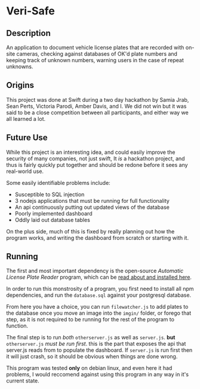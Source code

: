 # Veri-Safe
## Description
An application to document vehicle license plates that are recorded with on-site
cameras, checking against databases of OK'd plate numbers and keeping track of
unknown numbers, warning users in the case of repeat unknowns.

## Origins
This project was done at Swift during a two day hackathon by Samia Jrab,
Sean Perts, Victoria Parodi, Amber Davis, and I. We did not win but it was said
to be a close competition between all participants, and either way we all
learned a lot.

## Future Use
While this project is an interesting idea, and could easily improve the security
of many companies, not just swift, It *is* a hackathon project, and thus is
fairly quickly put together and should be redone before it sees any real-world
use.

Some easily identifiable problems include:
- Susceptible to SQL injection
- 3 nodejs applications that must be running for full functionality
- An api continuously putting out updated views of the database
- Poorly implemented dashboard
- Oddly laid out database tables

On the plus side, much of this is fixed by really planning out how the program
works, and writing the dashboard from scratch or starting with it.

## Running 

The first and most important dependency is the open-source *Automatic License
Plate Reader* program, which can be 
[read about and installed here](https://github.com/openalpr/openalpr).
 
In order to run this monstrosity of a program, you first need to install all
npm dependencies, and run the `database.sql` against your postgresql database.

From here you have a choice, you can run `filewatcher.js` to add plates to the
database once you move an image into the `imgin/` folder, or forego that step,
as it is not required to be running for the rest of the program to function.

The final step is to run *both* `otherserver.js` as well as `server.js`. **but**
`otherserver.js` *must be run first*. this is the part that exposes the api that
server.js reads from to populate the dashboard. If `server.js` is run first then
it will just crash, so it should be obvious when things are done wrong.

This program was tested **only** on debian linux, and even here it had problems,
I would reccomend against using this program in any way in it's current state.
